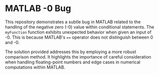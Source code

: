 # MATLAB -0 Bug

This repository demonstrates a subtle bug in MATLAB related to the handling of the negative zero (-0) value within conditional statements.  The `myFunction` function exhibits unexpected behavior when given an input of -0. This is because MATLAB's `==` operator does not distinguish between 0 and -0.

The solution provided addresses this by employing a more robust comparison method.  It highlights the importance of careful consideration when handling floating-point numbers and edge cases in numerical computations within MATLAB.
